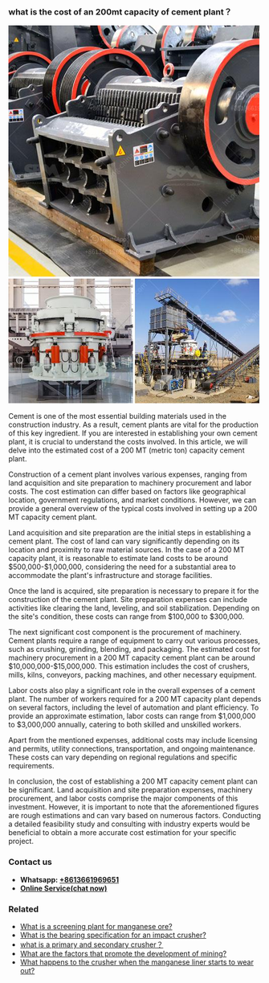 <h3>what is the cost of an 200mt capacity of cement plant？</h3><img src='1701744917.jpg' alt=''><p>Cement is one of the most essential building materials used in the construction industry. As a result, cement plants are vital for the production of this key ingredient. If you are interested in establishing your own cement plant, it is crucial to understand the costs involved. In this article, we will delve into the estimated cost of a 200 MT (metric ton) capacity cement plant.</p><p>Construction of a cement plant involves various expenses, ranging from land acquisition and site preparation to machinery procurement and labor costs. The cost estimation can differ based on factors like geographical location, government regulations, and market conditions. However, we can provide a general overview of the typical costs involved in setting up a 200 MT capacity cement plant.</p><p>Land acquisition and site preparation are the initial steps in establishing a cement plant. The cost of land can vary significantly depending on its location and proximity to raw material sources. In the case of a 200 MT capacity plant, it is reasonable to estimate land costs to be around $500,000-$1,000,000, considering the need for a substantial area to accommodate the plant's infrastructure and storage facilities.</p><p>Once the land is acquired, site preparation is necessary to prepare it for the construction of the cement plant. Site preparation expenses can include activities like clearing the land, leveling, and soil stabilization. Depending on the site's condition, these costs can range from $100,000 to $300,000.</p><p>The next significant cost component is the procurement of machinery. Cement plants require a range of equipment to carry out various processes, such as crushing, grinding, blending, and packaging. The estimated cost for machinery procurement in a 200 MT capacity cement plant can be around $10,000,000-$15,000,000. This estimation includes the cost of crushers, mills, kilns, conveyors, packing machines, and other necessary equipment.</p><p>Labor costs also play a significant role in the overall expenses of a cement plant. The number of workers required for a 200 MT capacity plant depends on several factors, including the level of automation and plant efficiency. To provide an approximate estimation, labor costs can range from $1,000,000 to $3,000,000 annually, catering to both skilled and unskilled workers.</p><p>Apart from the mentioned expenses, additional costs may include licensing and permits, utility connections, transportation, and ongoing maintenance. These costs can vary depending on regional regulations and specific requirements.</p><p>In conclusion, the cost of establishing a 200 MT capacity cement plant can be significant. Land acquisition and site preparation expenses, machinery procurement, and labor costs comprise the major components of this investment. However, it is important to note that the aforementioned figures are rough estimations and can vary based on numerous factors. Conducting a detailed feasibility study and consulting with industry experts would be beneficial to obtain a more accurate cost estimation for your specific project.</p><h3>Contact us</h3><ul><li><strong>Whatsapp:&nbsp;<a href="https://wa.me/8613661969651">+8613661969651</a></strong></li><li><a href="https://swt.shibang-china.com/?git&amp;zhl&amp;what is the cost of an 200mt capacity of cement plant？"><strong>Online Service(chat now)</strong></a></li></ul><h3>Related</h3><ul><li><a href='What is a screening plant for manganese ore.md'>What is a screening plant for manganese ore?</a></li><li><a href='What is the bearing specification for an impact crusher.md'>What is the bearing specification for an impact crusher?</a></li><li><a href='what is a primary and secondary crusher？.md'>what is a primary and secondary crusher？</a></li><li><a href='What are the factors that promote the development of mining.md'>What are the factors that promote the development of mining?</a></li><li><a href='What happens to the crusher when the manganese liner starts to wear out.md'>What happens to the crusher when the manganese liner starts to wear out?</a></li></ul>